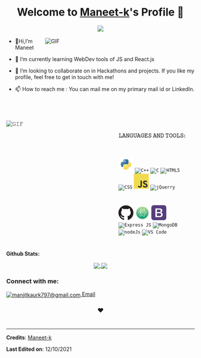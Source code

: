 <p align="center">
  <h1 align="center">Welcome to <a href="https://github.com/Maneet-k" color="8A6BF0">Maneet-k</a>'s Profile 👋</h1>
</p>
<p align="center">
  <a align="center" href="https://github.com/DenverCoder1/readme-typing-svg"><img src="https://readme-typing-svg.herokuapp.com?&font=IBM+Plex+Sans&color=8A6BF0&size=25&lines=Welcome+to+my+GitHub+Profile!;I'm+a+Full+Stack+developer;" /></a>
</p>


<img align="right" alt="GIF" src="https://raw.githubusercontent.com/Maneet-k/Maneet-k/main/ManeetKhaira369.gif" width="400"/>


- 👋Hi,I’m Maneet
- 🌱 I’m currently learning WebDev tools of JS and React.js
- 💞️ I’m looking to collaborate on in Hackathons and projects. If you like my profile, feel free to get in touch with me!
- 📫 How to reach me : You can mail me on my primary mail id or LinkedIn.
  
  
  <br/>

#

<a target="_blank"><img align="left" height="300" width="300" alt="𝙶𝙸𝙵" src="https://github.com/JayantGoel001/JayantGoel001/blob/master/GIF/github.gif"></a>
<br/>

**𝙻𝙰𝙽𝙶𝚄𝙰𝙶𝙴𝚂 𝙰𝙽𝙳 𝚃𝙾𝙾𝙻𝚂:**  
<br/>
<br/>

<code><img height="40" width="40" alt="Python" src="https://raw.githubusercontent.com/github/explore/80688e429a7d4ef2fca1e82350fe8e3517d3494d/topics/python/python.png"></code>
<code><img height="40" width="40" alt="C++" src="https://www.naveedashfaq.me/img/c++.png"></code>
<code><img height="40" width="40" alt="C" src="https://cdn.iconscout.com/icon/free/png-512/c-programming-569564.png"></code>
<code><img height="40" width="40" alt="HTML5" src="https://icongr.am/devicon/html5-original.svg?size=31&color=currentColor"></code>
<code><img height="40" width="40" alt="CSS" src="https://cdn.iconscout.com/icon/free/png-256/css-131-722685.png"></code>
<code><img height="40" width="40" src="https://raw.githubusercontent.com/github/explore/80688e429a7d4ef2fca1e82350fe8e3517d3494d/topics/javascript/javascript.png"></code>
<code><img height="40" width="40" alt="jQuerry" src="https://icongr.am/devicon/jquery-original-wordmark.svg?size=128&color=currentColor"></code>
#
<code><img height="40" width="40" alt="Github" src="https://raw.githubusercontent.com/github/explore/80688e429a7d4ef2fca1e82350fe8e3517d3494d/topics/github-api/github-api.png"></code>
<code><img height="40" width="40" alt="Atom" src="https://raw.githubusercontent.com/github/explore/80688e429a7d4ef2fca1e82350fe8e3517d3494d/topics/atom/atom.png"></code>
<code><img height="40" width="40" alt="Bootstrap" src="https://raw.githubusercontent.com/github/explore/80688e429a7d4ef2fca1e82350fe8e3517d3494d/topics/bootstrap/bootstrap.png"></code>
<code><img height="40" width="40" alt="Express JS" src="https://encrypted-tbn0.gstatic.com/images?q=tbn:ANd9GcRT1PKsfJXnxOqnTRiIZ8VcdJDYBXD-qZnnpw&usqp=CAU"></code>
<code><img height="40" width="40" alt="MongoDB" src="https://cdn.iconscout.com/icon/free/png-512/mongodb-3-1175138.png"></code>
<code><img height="40" width="40" alt="nodeJs" src="https://icongr.am/devicon/nodejs-original.svg?size=128&color=currentColor"></code>
<code><img height="40" width="40" alt="VS Code" src="https://icongr.am/devicon/visualstudio-plain.svg?size=31&color=currentColor"></code>
<br/>
</div>

#
<strong> Github Stats:</strong>

<p align="center">
  <a href="https://github.com/Maneet-k">
    <img align="center" height="185px" src="https://github-readme-stats.vercel.app/api?username=Maneet-k&show_icons=true&hide_border=true&title_color=8A6BF0&amp&icon_color=FFFFFF&amp&text_color=FFFFFF&amp&bg_color=000000&count_private=true&include_all_commits=true"/>
  </a>
  <a href="https://github.com/Maneet-k">
    <img align="center" height="185px" src="https://github-readme-stats.vercel.app/api/top-langs/?username=Maneet-k&text_color=FFFFFF&bg_color=000000&title_color=8A6BF0&langs_count=15&layout=compact&hide_border=true" />
  </a>
 
</p>


### Connect with me:

<a href="mailto:manjitkaurk797@gmail.com" target="blank"><img align="center" src="https://1000logos.net/wp-content/uploads/2018/05/Gmail-logo.png" alt="manjitkaurk797@gmail.com" height="50" width="50" /> [Email](mailto:manjitkaurk797@gmail.com)
<div align="center">

###  ❤️ 
</div>

#

-----
**Credits**: [Maneet-k](https://github.com/Maneet-k)

**Last Edited on**: 12/10/2021
<!---
Maneet-k/Maneet-k is a ✨ special ✨ repository because its `README.md` (this file) appears on your GitHub profile.
You can click the Preview link to take a look at your changes.
--->
